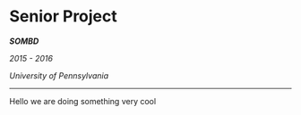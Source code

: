 Senior Project
==============
**_SOMBD_**

*2015 - 2016*

*University of Pennsylvania*

---

Hello we are doing something very cool
